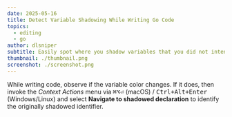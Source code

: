 ```yaml
---
date: 2025-05-16
title: Detect Variable Shadowing While Writing Go Code
topics:
  - editing
  - go
author: dlsniper
subtitle: Easily spot where you shadow variables that you did not intend to
thumbnail: ./thumbnail.png
screenshot: ./screenshot.png
---
```


While writing code, observe if the variable color changes. If it does, then invoke the _Context Actions_ menu via <kbd>⌘⌥⏎</kbd> (macOS) / <kbd>Ctrl+Alt+Enter</kbd> (Windows/Linux) and select **Navigate to shadowed declaration** to identify the originally shadowed identifier.
